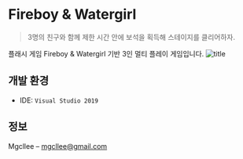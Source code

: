 # Fireboy & Watergirl
> 3명의 친구와 함께 제한 시간 안에 보석을 획득해 스테이지를 클리어하자.

플래시 게임 Fireboy & Watergirl 기반 3인 멀티 플레이 게임입니다.
![title](https://github.com/Mgcllee/FBWG_Project/assets/73012050/f6d9009c-95a8-419b-9d82-312dba92f9eb)

## 개발 환경

* IDE: `Visual Studio 2019`

## 정보

Mgcllee – mgcllee@gmail.com
